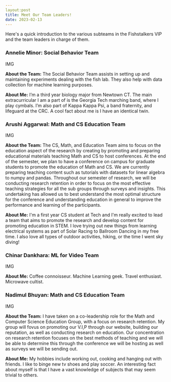 ```yaml
---
layout:post
title: Meet Our Team Leaders!
date: 2023-02-13
---
```

Here's a quick introduction to the various subteams in the Fishstalkers VIP and the team leaders in charge of them.

<h3>Annelie Minor: Social Behavior Team</h3>
<p>IMG</p>
<p><strong>About the Team:</strong> The Social Behavior Team assists in setting up and maintaining experiments dealing with the fish lab. They also help with data collection for machine learning purposes.  </p>
<p><strong>About Me:</strong> I’m a third year biology major from Newtown CT. The main extracurricular I am a part of is the Georgia Tech marching band, where I play cymbals. I’m also part of Kappa Kappa Psi, a band fraternity, and lifeguard at the CRC. A cool fact about me is I have an identical twin.</p>

<h3>Arushi Aggarwal: Math and CS Education Team</h3>
<p>IMG</p>
<p><strong>About the Team:</strong> The CS, Math, and Education Team aims to focus on the education aspect of the research by creating by promoting and preparing educational materials teaching Math and CS to host conferences. At the end of the semester, we plan to have a conference on campus for graduate students to promote the education of Math and CS. We are currently preparing teaching content such as tutorials with datasets for linear algebra to numpy and pandas. Throughout our semester of research, we will be conducting research retention in order to focus on the most effective teaching strategies for all the sub groups through surveys and insights. This undertaking has allowed us to best understand the most optimal structure for the conference and understanding education in general to improve the performance and learning of the participants.  </p>
<p><strong>About Me:</strong> I'm a first year CS student at Tech and I'm really excited to lead a team that aims to promote the research and develop content for promoting education in STEM. I love trying out new things from learning electrical systems as part of Solar Racing to Ballroom Dancing in my free time. I also love all types of outdoor activities, hiking, or the time I went sky diving! </p> 

<h3>Chinar Dankhara: ML for Video Team</h3>
<p>IMG</p>
<p><strong>About Me:</strong> Coffee connoisseur. Machine Learning geek. Travel enthusiast. Microwave cultist.</p>

<h3>Nadimul Bhuyan: Math and CS Education Team</h3>
<p>IMG</p>
<p><strong>About the Team:</strong> I have taken on a co-leadership role for the Math and Computer Science Education Group, with a focus on research retention. My group will fovus on promoting our V.I,P through our website, building our reputation, as well as conducting research on education. Our concentration on research retention focuses on the best methods of teaching and we will be able to determine this through the conference we will be hosting as well as surveys we will be sending out.  </p>
<p><strong>About Me:</strong> My hobbies include working out, cooking and hanging out with friends. I like to binge new tv shoes and play soccer. An interesting fact about myself is that I have a vast knowledge of subjects that may seem trivial to others.</p>

